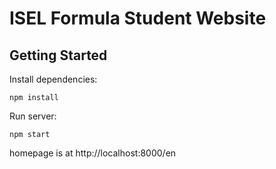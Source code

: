 # ISEL Formula Student Website

## Getting Started

Install dependencies:
```
npm install
```

Run server:
```
npm start
```

homepage is at http://localhost:8000/en